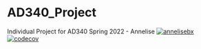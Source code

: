 # AD340_Project
Individual Project for AD340 Spring 2022 - Annelise
[![annelisebx](https://circleci.com/gh/annelisebx/AD340_Project.svg?style=svg)](<LINK>)
[![codecov](https://codecov.io/gh/annelisebx/ad340_project/branch/main/graph/badge.svg?token=68QW3R4E0U)](https://codecov.io/gh/annelisebx/ad340_project)
